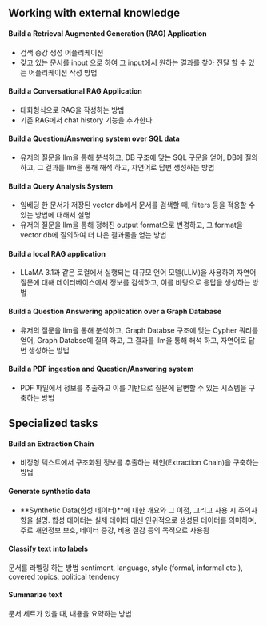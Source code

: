 ## Working with external knowledge
#### Build a Retrieval Augmented Generation (RAG) Application
- 검색 증강 생성 어플리케이션
- 갖고 있는 문서를 input 으로 하여 그 input에서 원하는 결과를 찾아 전달 할 수 있는 어플리케이션 작성 방법
#### Build a Conversational RAG Application
- 대화형식으로 RAG을 작성하는 방법
- 기존 RAG에서 chat history 기능을 추가한다. 
#### Build a Question/Answering system over SQL data
- 유저의 질문을 llm을 통해 분석하고, DB 구조에 맞는 SQL 구문을 얻어, DB에 질의 하고, 그 결과를 llm을 통해 해석 하고, 자연어로 답변 생성하는 방법
#### Build a Query Analysis System
- 임베딩 한 문서가 저장된 vector db에서 문서를 검색할 때, filters 등을 적용할 수 있는 방법에 대해서 설명 
- 유저의 질문을 llm을 통해 정해진 output format으로 변경하고, 그 format을 vector db에 질의하여 더 나은 결과물을 얻는 방법
#### Build a local RAG application
- LLaMA 3.1과 같은 로컬에서 실행되는 대규모 언어 모델(LLM)을 사용하여 자연어 질문에 대해 데이터베이스에서 정보를 검색하고, 이를 바탕으로 응답을 생성하는 방법
#### Build a Question Answering application over a Graph Database
- 유저의 질문을 llm을 통해 분석하고, Graph Databse 구조에 맞는 Cypher 쿼리를 얻어, Graph Databse에 질의 하고, 그 결과를 llm을 통해 해석 하고, 자연어로 답변 생성하는 방법
#### Build a PDF ingestion and Question/Answering system
- PDF 파일에서 정보를 추출하고 이를 기반으로 질문에 답변할 수 있는 시스템을 구축하는 방법

## Specialized tasks
#### Build an Extraction Chain
- 비정형 텍스트에서 구조화된 정보를 추출하는 체인(Extraction Chain)을 구축하는 방법
#### Generate synthetic data
- **Synthetic Data(합성 데이터)**에 대한 개요와 그 이점, 그리고 사용 시 주의사항을 설명. 
합성 데이터는 실제 데이터 대신 인위적으로 생성된 데이터를 의미하며, 주로 개인정보 보호, 데이터 증강, 비용 절감 등의 목적으로 사용됨
#### Classify text into labels
문서를 라벨링 하는 방법
sentiment, language, style (formal, informal etc.), covered topics, political tendency
#### Summarize text
문서 세트가 있을 때, 내용을 요약하는 방법